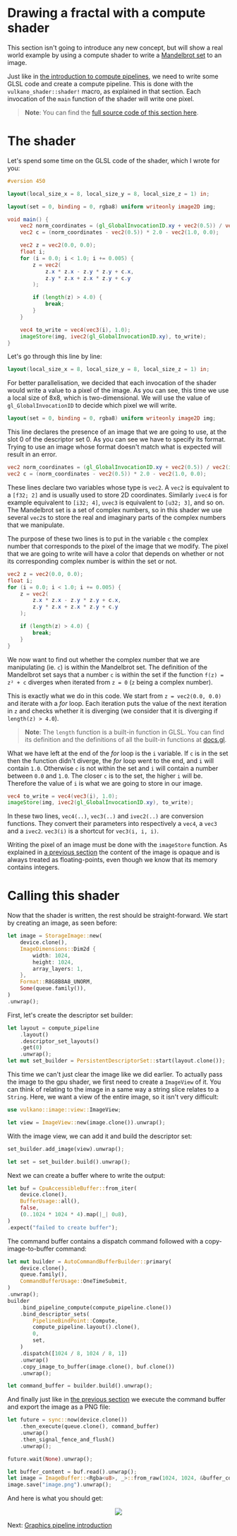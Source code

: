 # Drawing a fractal with a compute shader

This section isn't going to introduce any new concept, but will show a real world example by using
a compute shader to write a [Mandelbrot set](https://en.wikipedia.org/wiki/Mandelbrot_set) to an
image.

Just like in [the introduction to compute pipelines](/guide/compute-pipeline), we need to write
some GLSL code and create a compute pipeline. This is done with the `vulkano_shader::shader!` macro,
as explained in that section. Each invocation of the `main` function of the shader will write
one pixel.

> **Note**: You can find the [full source code of this section
> here](https://github.com/vulkano-rs/vulkano-www/blob/master/examples/guide-mandelbrot.rs).

# The shader

Let's spend some time on the GLSL code of the shader, which I wrote for you:

```glsl
#version 450

layout(local_size_x = 8, local_size_y = 8, local_size_z = 1) in;

layout(set = 0, binding = 0, rgba8) uniform writeonly image2D img;

void main() {
    vec2 norm_coordinates = (gl_GlobalInvocationID.xy + vec2(0.5)) / vec2(imageSize(img));
    vec2 c = (norm_coordinates - vec2(0.5)) * 2.0 - vec2(1.0, 0.0);

    vec2 z = vec2(0.0, 0.0);
    float i;
    for (i = 0.0; i < 1.0; i += 0.005) {
        z = vec2(
            z.x * z.x - z.y * z.y + c.x,
            z.y * z.x + z.x * z.y + c.y
        );

        if (length(z) > 4.0) {
            break;
        }
    }

    vec4 to_write = vec4(vec3(i), 1.0);
    imageStore(img, ivec2(gl_GlobalInvocationID.xy), to_write);
}
```

Let's go through this line by line:

```glsl
layout(local_size_x = 8, local_size_y = 8, local_size_z = 1) in;
```

For better parallelisation, we decided that each invocation of the shader would write a value to a
pixel of the image. As you can see, this time we use a local size of 8x8, which is two-dimensional.
We will use the value of `gl_GlobalInvocationID` to decide which pixel we will write.

```glsl
layout(set = 0, binding = 0, rgba8) uniform writeonly image2D img;
```

This line declares the presence of an image that we are going to use, at the slot 0 of the
descriptor set 0. As you can see we have to specify its format. Trying to use an image whose format
doesn't match what is expected will result in an error.

```glsl
vec2 norm_coordinates = (gl_GlobalInvocationID.xy + vec2(0.5)) / vec2(imageSize(img));
vec2 c = (norm_coordinates - vec2(0.5)) * 2.0 - vec2(1.0, 0.0);
```

These lines declare two variables whose type is `vec2`. A `vec2` is equivalent to a `[f32; 2]`
and is usually used to store 2D coordinates. Similarly `ivec4` is for example equivalent to
`[i32; 4]`, `uvec3` is equivalent to `[u32; 3]`, and so on. The Mandelbrot set is a set of complex
numbers, so in this shader we use several `vec2`s to store the real and imaginary parts of the
complex numbers that we manipulate.

The purpose of these two lines is to put in the variable `c` the complex number that corresponds
to the pixel of the image that we modify. The pixel that we are going to write will have a color
that depends on whether or not its corresponding complex number is within the set or not.

```glsl
vec2 z = vec2(0.0, 0.0);
float i;
for (i = 0.0; i < 1.0; i += 0.005) {
    z = vec2(
        z.x * z.x - z.y * z.y + c.x,
        z.y * z.x + z.x * z.y + c.y
    );

    if (length(z) > 4.0) {
        break;
    }
}
```

We now want to find out whether the complex number that we are manipulating (ie. `c`) is within the
Mandelbrot set. The definition of the Mandelbrot set says that a number `c` is within the set if
the function `f(z) = z² + c` diverges when iterated from `z = 0` (`z` being a complex number).

This is exactly what we do in this code. We start from `z = vec2(0.0, 0.0)` and iterate with a
*for* loop. Each iteration puts the value of the next iteration in `z` and checks whether it is
diverging (we consider that it is diverging if `length(z) > 4.0`).

> **Note**: The `length` function is a built-in function in GLSL. You can find its definition and
> the definitions of all the built-in functions at [docs.gl](http://docs.gl/sl4/length).

What we have left at the end of the *for* loop is the `i` variable. If `c` is in the set then the
function didn't diverge, the *for* loop went to the end, and `i` will contain `1.0`. Otherwise `c`
is not within the set and `i` will contain a number between `0.0` and `1.0`. The closer `c` is to
the set, the higher `i` will be. Therefore the value of `i` is what we are going to store in our
image.

```glsl
vec4 to_write = vec4(vec3(i), 1.0);
imageStore(img, ivec2(gl_GlobalInvocationID.xy), to_write);
```

In these two lines, `vec4(..)`, `vec3(..)` and `ivec2(..)` are conversion functions. They convert
their parameters into respectively a `vec4`, a `vec3` and a `ivec2`.
`vec3(i)` is a shortcut for `vec3(i, i, i)`.

Writing the pixel of an image must be done with the `imageStore` function. As explained in [a
previous section](/guide/image_clear) the content of the image is opaque and is always treated as
floating-points, even though we know that its memory contains integers.

# Calling this shader

Now that the shader is written, the rest should be straight-forward. We start by creating an image,
as seen before:

```rust
let image = StorageImage::new(
    device.clone(),
    ImageDimensions::Dim2d {
        width: 1024,
        height: 1024,
        array_layers: 1,
    },
    Format::R8G8B8A8_UNORM,
    Some(queue.family()),
)
.unwrap();
```

First, let's create the descriptor set builder:

```rust
let layout = compute_pipeline
    .layout()
    .descriptor_set_layouts()
    .get(0)
    .unwrap();
let mut set_builder = PersistentDescriptorSet::start(layout.clone());
```

This time we can't just clear the image like we did earlier. To actually pass the image
to the gpu shader, we first need to create a `ImageView` of it. You can think of relating
to the image in a same way a string slice relates to a `String`. Here, we want a view of the
entire image, so it isn't very difficult:

```rust
use vulkano::image::view::ImageView;

let view = ImageView::new(image.clone()).unwrap();
```

With the image view, we can add it and build the descriptor set:

```rust
set_builder.add_image(view).unwrap();

let set = set_builder.build().unwrap();
```

Next we can create a buffer where to write the output:

```rust
let buf = CpuAccessibleBuffer::from_iter(
    device.clone(),
    BufferUsage::all(),
    false,
    (0..1024 * 1024 * 4).map(|_| 0u8),
)
.expect("failed to create buffer");
```

The command buffer contains a dispatch command followed with a copy-image-to-buffer command:

```rust
let mut builder = AutoCommandBufferBuilder::primary(
    device.clone(),
    queue.family(),
    CommandBufferUsage::OneTimeSubmit,
)
.unwrap();
builder
    .bind_pipeline_compute(compute_pipeline.clone())
    .bind_descriptor_sets(
        PipelineBindPoint::Compute,
        compute_pipeline.layout().clone(),
        0,
        set,
    )
    .dispatch([1024 / 8, 1024 / 8, 1])
    .unwrap()
    .copy_image_to_buffer(image.clone(), buf.clone())
    .unwrap();

let command_buffer = builder.build().unwrap();
```

And finally just like in [the previous section](/guide/image-export) we execute the command buffer
and export the image as a PNG file:

```rust
let future = sync::now(device.clone())
    .then_execute(queue.clone(), command_buffer)
    .unwrap()
    .then_signal_fence_and_flush()
    .unwrap();

future.wait(None).unwrap();

let buffer_content = buf.read().unwrap();
let image = ImageBuffer::<Rgba<u8>, _>::from_raw(1024, 1024, &buffer_content[..]).unwrap();
image.save("image.png").unwrap();
```

And here is what you should get:

<center>
<img src="/guide-mandelbrot-1.png" />
</center>

Next: [Graphics pipeline introduction](/guide/what-graphics-pipeline)
